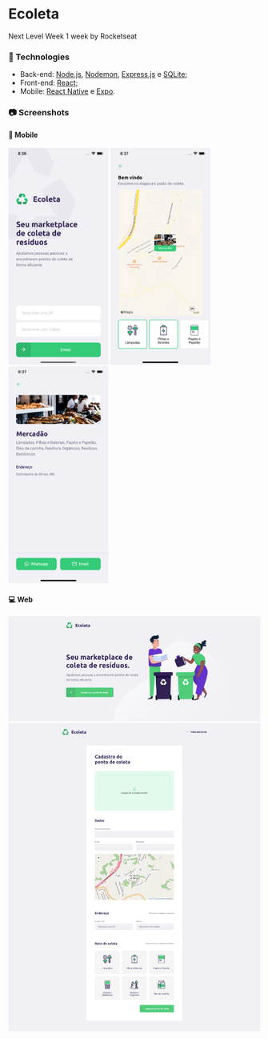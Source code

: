 # Ecoleta
Next Level Week 1 week by Rocketseat

### :rocket: Technologies
- Back-end: [Node.js](https://nodejs.org), [Nodemon](https://nodemon.io), [Express.js](https://expressjs.com) e [SQLite](https://www.sqlite.org);
- Front-end: [React](https://reactjs.org/);
- Mobile: [React Native](https://reactnative.dev) e [Expo](https://expo.io/).

### :camera: Screenshots

#### :iphone: Mobile
<img width="200" alt="mobile-detail" src="https://github.com/fredericoamsb/ecoleta/blob/master/mobile/screenshots/mobile-detail.png?raw=true"> <img width="200" alt="mobile-detail" src="https://github.com/fredericoamsb/ecoleta/blob/master/mobile/screenshots/mobile-points.png?raw=true"> <img width="200" alt="mobile-detail" src="https://github.com/fredericoamsb/ecoleta/blob/master/mobile/screenshots/mobile-home.png?raw=true">

#### :computer: Web
<img width="600" alt="mobile-detail" src="https://github.com/fredericoamsb/ecoleta/blob/master/web/screenshots/web-home.png?raw=true">
<img width="600" alt="mobile-detail" src="https://github.com/fredericoamsb/ecoleta/blob/master/web/screenshots/web-create-point.png?raw=true">
